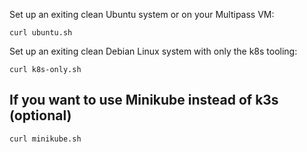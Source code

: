 Set up an exiting clean Ubuntu system or on your Multipass VM: 

`curl ubuntu.sh`

Set up an exiting clean Debian Linux system with only the k8s tooling:

`curl k8s-only.sh`

## If you want to use Minikube instead of k3s (optional)

`curl minikube.sh`

